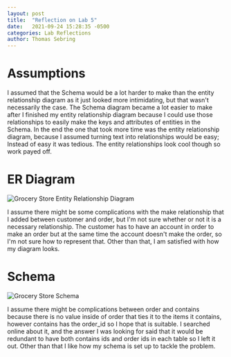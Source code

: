 ```yaml
---
layout: post
title:  "Reflection on Lab 5"
date:   2021-09-24 15:28:35 -0500
categories: Lab Reflections
author: Thomas Sebring
---
```


# Assumptions
I assumed that the Schema would be a lot harder to make than the entity relationship diagram as it just looked more intimidating, but that wasn't necessarily the case. The Schema diagram became a lot easier to make after I finished my entity relationship diagram because I could use those relationships to easily make the keys and attributes of entities in the Schema. In the end the one that took more time was the entity relationship diagram, because I assumed turning text into relationships would be easy; Instead of easy it was tedious. The entity relationships look cool though so work payed off.

# ER Diagram
![Grocery Store Entity Relationship Diagram](/blog/assets/images/CSCI340Lab5_er.png)

I assume there might be some complications with the make relationship that I added between customer and order, but I'm not sure whether or not it is a necessary relationship. The customer has to have an account in order to make an order but at the same time the account doesn't make the order, so I'm not sure how to represent that. Other than that, I am satisfied with how my diagram looks.

# Schema
![Grocery Store Schema](/blog/assets/images/CSCI340Lab5_schema.png)

I assume there might be complications between order and contains because there is no value inside of order that ties it to the items it contains, however contains has the order_id so I hope that is suitable. I searched online about it, and the answer I was looking for said that it would be redundant to have both contains ids and order ids in each table so I left it out. Other than that I like how my schema is set up to tackle the problem.
